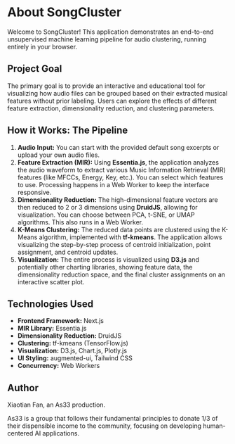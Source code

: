 # About SongCluster

Welcome to SongCluster! This application demonstrates an end-to-end unsupervised machine learning pipeline for audio clustering, running entirely in your browser.

## Project Goal

The primary goal is to provide an interactive and educational tool for visualizing how audio files can be grouped based on their extracted musical features without prior labeling. Users can explore the effects of different feature extraction, dimensionality reduction, and clustering parameters.

## How it Works: The Pipeline

1.  **Audio Input:** You can start with the provided default song excerpts or upload your own audio files.
2.  **Feature Extraction (MIR):** Using **Essentia.js**, the application analyzes the audio waveform to extract various Music Information Retrieval (MIR) features (like MFCCs, Energy, Key, etc.). You can select which features to use. Processing happens in a Web Worker to keep the interface responsive.
3.  **Dimensionality Reduction:** The high-dimensional feature vectors are then reduced to 2 or 3 dimensions using **DruidJS**, allowing for visualization. You can choose between PCA, t-SNE, or UMAP algorithms. This also runs in a Web Worker.
4.  **K-Means Clustering:** The reduced data points are clustered using the K-Means algorithm, implemented with **tf-kmeans**. The application allows visualizing the step-by-step process of centroid initialization, point assignment, and centroid updates.
5.  **Visualization:** The entire process is visualized using **D3.js** and potentially other charting libraries, showing feature data, the dimensionality reduction space, and the final cluster assignments on an interactive scatter plot.

## Technologies Used

*   **Frontend Framework:** Next.js
*   **MIR Library:** Essentia.js
*   **Dimensionality Reduction:** DruidJS
*   **Clustering:** tf-kmeans (TensorFlow.js)
*   **Visualization:** D3.js, Chart.js, Plotly.js
*   **UI Styling:** augmented-ui, Tailwind CSS
*   **Concurrency:** Web Workers

## Author

Xiaotian Fan, an As33 production.

As33 is a group that follows their fundamental principles to donate 1/3 of their dispensible income to the community, focusing on developing human-centered AI applications. 
